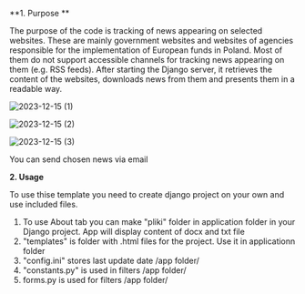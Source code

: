 **1. Purpose **

The purpose of the code is tracking of news appearing on selected websites. These are mainly government websites and websites of agencies responsible for the implementation of European funds in Poland. Most of them do not support accessible channels for tracking news appearing on them (e.g. RSS feeds). After starting the Django server, it retrieves the content of the websites, downloads news from them and presents them in a readable way.

![2023-12-15 (1)](https://github.com/michalpiaszczyk/Sample-news-scrapper-with-beautifulsoap-and-django/assets/112171020/422c058b-e8cd-45fd-9a09-7441cb1dd73d)

![2023-12-15 (2)](https://github.com/michalpiaszczyk/Sample-news-scrapper-with-beautifulsoap-and-django/assets/112171020/96bc1865-bd2e-4ee2-b619-0b29ce8dec08)

![2023-12-15 (3)](https://github.com/michalpiaszczyk/Sample-news-scrapper-with-beautifulsoap-and-django/assets/112171020/0e2b490c-b2a0-49fa-acea-cd3006dcd54f)

You can send chosen news via email

**2. Usage**

To use thise template you need to create django project on your own and use included files.

1. To use About tab you can make "pliki" folder in application folder in your Django project. App will display content of docx and txt file
2. "templates" is folder with .html files for the project. Use it in applicationn folder
3. "config.ini" stores last update date /app folder/
4. "constants.py" is used in filters /app folder/
5. forms.py is used for filters /app folder/



